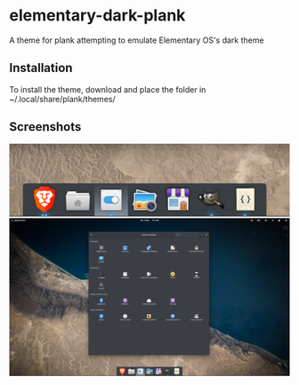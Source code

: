 # elementary-dark-plank
A theme for plank attempting to emulate Elementary OS's dark theme

## Installation

To install the theme, download and place the folder in ~/.local/share/plank/themes/

## Screenshots
<p align="center">
	<img alt="Closeup of the dock"src="close.png">
	<img alt="Full screen"src="screenshot.png">
</p>
